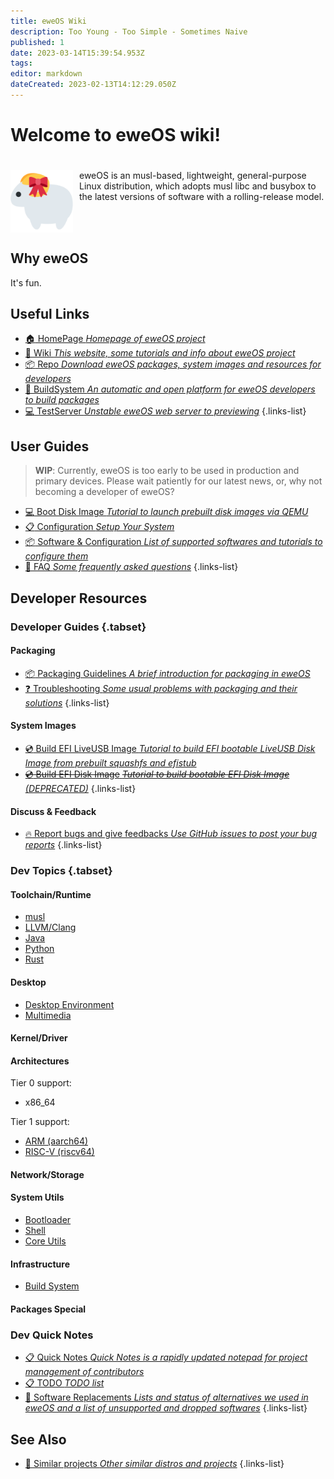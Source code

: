 ```yaml
---
title: eweOS Wiki
description: Too Young - Too Simple - Sometimes Naive
published: 1
date: 2023-03-14T15:39:54.953Z
tags: 
editor: markdown
dateCreated: 2023-02-13T14:12:29.050Z
---
```


<h1>Welcome to eweOS wiki!</h1>

<div style="display: inline-block; padding-top: 20px;">
<img src="/logo.png" alt="eweOS Logo" width="100" style="float: left; margin-right: 10px;"/>
eweOS is an musl-based, lightweight, general-purpose Linux distribution, which adopts musl libc and busybox to the latest versions of software with a rolling-release model.
</div>

## Why eweOS

It's fun.

## Useful Links

- [:house: HomePage *Homepage of eweOS project*](https://os.ewe.moe)
- [:notebook_with_decorative_cover: Wiki *This website, some tutorials and info about eweOS project*](https://os-wiki.ewe.moe)
- [:package: Repo *Download eweOS packages, system images and resources for developers*](https://os-repo.ewe.moe)
- [:hammer: BuildSystem *An automatic and open platform for eweOS developers to build packages*](https://os-build.ewe.moe)
- [:computer: TestServer *Unstable eweOS web server to previewing*](https://os-test.ewe.moe)
{.links-list}

## User Guides

> **WIP**: Currently, eweOS is too early to be used in production and primary devices. Please wait patiently for our latest news, or, why not becoming a developer of eweOS?

- [:computer: Boot Disk Image *Tutorial to launch prebuilt disk images via QEMU*](/guides/boot-diskimage)
- [:clipboard: Configuration *Setup Your System*](/guides/configuration)
- [:package: Software & Configuration *List of supported softwares and tutorials to configure them*](/guides/softwares)
- [:raising_hand: FAQ *Some frequently asked questions*](/guides/faq)
{.links-list}

## Developer Resources

### Developer Guides {.tabset}

#### Packaging

- [:package: Packaging Guidelines *A brief introduction for packaging in eweOS*](/dev/guide/packaging)
- [:question: Troubleshooting *Some usual problems with packaging and their solutions*](/dev/guide/troubleshooting)
{.links-list}

#### System Images

- [:cd: Build EFI LiveUSB Image *Tutorial to build EFI bootable LiveUSB Disk Image from prebuilt squashfs and efistub*](/dev/guide/build-efi-liveusb-img)
- [~~:cd: Build EFI Disk Image~~ *~~Tutorial to build bootable EFI Disk Image~~ (DEPRECATED)*](/dev/guide/build-efi-disk-img)
{.links-list}

#### Discuss & Feedback

- [:fire: Report bugs and give feedbacks *Use GitHub issues to post your bug reports*](https://github.com/eweOS/bugs/issues)
{.links-list}

### Dev Topics {.tabset}

#### Toolchain/Runtime

- [musl](/dev/topic/toolchain/musl)
- [LLVM/Clang](/dev/topic/toolchain/llvm)
- [Java](/dev/topic/toolchain/java)
- [Python](/dev/topic/toolchain/python)
- [Rust](/dev/topic/toolchain/rust)

#### Desktop

- [Desktop Environment](/dev/topic/desktop/desktop-env)
- [Multimedia](/dev/topic/desktop/multimedia)

#### Kernel/Driver

#### Architectures

Tier 0 support:
- x86_64

Tier 1 support:
- [ARM (aarch64)](/dev/topic/arch/arm)
- [RISC-V (riscv64)](/dev/topic/arch/riscv)

#### Network/Storage

#### System Utils

- [Bootloader](/dev/topic/sysutils/bootloader)
- [Shell](/dev/topic/sysutils/shell)
- [Core Utils](/dev/topic/sysutils/coreutils)

#### Infrastructure

- [Build System](/dev/topic/infra/build-system)

#### Packages Special

### Dev Quick Notes

- [:clipboard: Quick Notes *Quick Notes is a rapidly updated notepad for project management of contributors*](/dev/quick-notes)
- [:clipboard: TODO *TODO list*](/dev/todo)
- [:repeat: Software Replacements *Lists and status of alternatives we used in eweOS and a list of unsupported and dropped softwares*](/dev/replacements)
{.links-list}

## See Also

- [:busts_in_silhouette: Similar projects *Other similar distros and projects*](/see-also/similar-projects)
{.links-list}